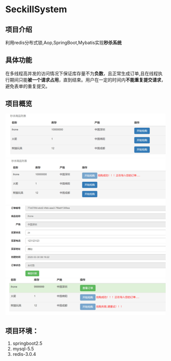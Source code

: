 # SeckillSystem
## 项目介绍
利用redis分布式锁,Aop,SpringBoot,Mybatis实现**秒杀系统**
## 具体功能
在多线程高并发的访问情况下保证库存量不为**负数**，且正常生成订单,且在线程执行期间只能**被一个请求占用**，直到结束。用户在一定的时间内**不能重复提交请求**，避免表单的重复提交。
## 项目概览
![image](images/1.png)
![image](images/2.png)
![image](images/3.png)
![image](images/4.png)
## 项目环境：
1. springboot2.5
2. mysql-5.5
3. redis-3.0.4

